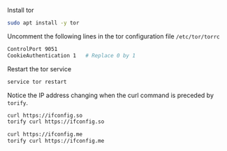 
Install tor

```bash
sudo apt install -y tor
```

Uncomment the following lines in the tor configuration file `/etc/tor/torrc`

```bash
ControlPort 9051
CookieAuthentication 1   # Replace 0 by 1
```

Restart the tor service
```bash
service tor restart
```

Notice the IP address changing when the curl command is preceded by `torify`.

```bash
curl https://ifconfig.so
torify curl https://ifconfig.so

curl https://ifconfig.me
torify curl https://ifconfig.me
```

